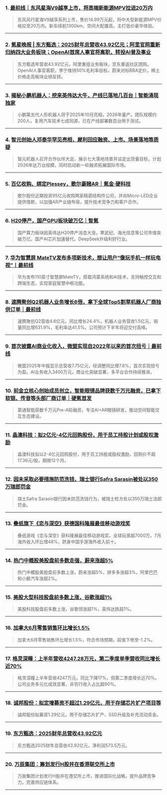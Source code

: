 ### 1. [最前线｜东风星海V9越享上市，将高端新能源MPV拉进20万内](https://36kr.com/p/3434162059005571?f=rss)

> 东风风行星海V9越享系列上市，售价14.99万元起，将中大型新能源MPV价格拉至20万内。新车续航1300km，空间大配置高，主打低价豪华体验。

---


### 2. [氪星晚报 | 东方甄选：2025财年总营收43.92亿元；阿里官网重新归纳四大业务板块；OpenAI首席人事官将离职，转投AI普及事业](https://36kr.com/p/3433989659496065?f=rss)

> 东方甄选年营收43.92亿元，阿里重组业务板块，京东重返社区团购，OpenAI人事官离职，李宁维持50%毛利率目标，蔚来对标BBA定价，稀土价格走高板块业绩反转。

---


### 3. [揭秘小鹏机器人：挖来英伟达大牛，产线已落地几百台｜智能涌现独家](https://36kr.com/p/3433980784938631?f=rss)

> 小鹏第五代人形机器人将于2025年10月亮相，2026年量产。团队规模约200人，复用汽车技术七成同源，已在产线部署数百台用于测试。

---


### 4. [智元创始人邓泰华罕见亮相，犀利回应融资、上市、场景落地等质疑](https://36kr.com/p/3433949463940480?f=rss)

> 智元机器人召开合作伙伴大会，展示七大落地场景并设定出货量目标，计划2026年达万台规模，同时启动新一轮融资拓展国际市场。

---


### 5. [百亿收购、绑定Plessey，歌尔豪赌AR｜氪金·硬科技](https://36kr.com/p/3433868582522240?f=rss)

> 歌尔股份近期投资95亿元收购两家精密结构件公司，并向Micro-LED企业提供借款，以加强AR产业链布局，提升技术竞争力和客户合作。

---


### 6. [H20停产，国产GPU板块破万亿｜智氪](https://36kr.com/p/3433842335288968?f=rss)

> 国产算力板块因英伟达H20停产消息大涨，寒武纪、海光信息等公司市值突破万亿。国产AI芯片加速替代，DeepSeek升级利好行业。

---


### 7. [华为智慧屏 MateTV发布多项新技术，想让用户“像玩手机一样玩电视”丨最前线](https://36kr.com/p/3433639904218759?f=rss)

> 华为发布110英寸智慧屏MateTV，搭载鸿蒙系统和AI技术，支持触控交互和跨端生态，实现家庭智慧中枢功能。

---


### 8. [速腾聚创Q2机器人业务增长6倍，拿下全球Top5割草机器人厂商独供订单｜最前线](https://36kr.com/p/3433425177267592?f=rss)

> 速腾聚创Q2营收4.6亿元，同比增长24.4%，机器人业务营收1.5亿元，销量同比增631.9%，毛利率达41.5%。公司预计下半年将迎交付高峰。

---


### 9. [首次披露AI商业化收入，微盟实现自2022年以来的首次扭亏｜最前线](https://36kr.com/p/3433409820052866?f=rss)

> 微盟2025年中报显示总营收7.75亿元，经调整同比增7.8%，首次实现扭亏为盈。AI业务收入3400万元，商业化突破显著，多平台合作持续推进。

---


### 10. [前金立核心创始成员创立，智能眼镜品牌获数千万元融资，已拿下软银、传音等头部厂商订单｜硬氪首发](https://36kr.com/p/3432036475538819?f=rss)

> 蒙通智能获数千万元Pre-A轮融资，专注AI+AR眼镜研发，推动空间智能交互生态建设。

---


### 11. [晶澳科技：拟2亿元-4亿元回购股份，用于员工持股计划或股权激励](https://36kr.com/newsflashes/3434008705240457?f=rss)

> 晶澳科技拟以2-4亿元回购股份，用于员工持股或股权激励，回购价不超17.36元/股，期限12个月。

---


### 12. [因未采取必要措施防范洗钱，瑞士银行Safra Sarasin被处以350万瑞郎罚金](https://36kr.com/newsflashes/3434004429688449?f=rss)

> 瑞士Safra Sarasin银行因未防范洗钱行为，被瑞士检方处以350万瑞士法郎罚金。

---


### 13. [叠纸旗下《恋与深空》获德国科隆展最佳移动游戏奖](https://36kr.com/newsflashes/3434000022506883?f=rss)

> 叠纸游戏《恋与深空》获科隆展最佳移动游戏奖，全球玩家超7000万，7月海外收入环比增48%，跻身中国手游海外收入前十。

---


### 14. [热门中概股美股盘前多数走强，蔚来涨超5%](https://36kr.com/newsflashes/3433998721207684?f=rss)

> 热门中概股美股盘前多数上涨，蔚来涨超5%，拼多多涨超3%，阿里巴巴和小鹏汽车涨超2%。

---


### 15. [美股大型科技股盘前多数上涨，谷歌涨超1%](https://36kr.com/newsflashes/3433997325717124?f=rss)

> 美股科技股盘前多数上涨，谷歌领涨超1%，英伟达跌超1%。

---


### 16. [加拿大6月零售销售环比增长1.5%](https://36kr.com/newsflashes/3433989300981125?f=rss)

> 加拿大6月零售销售环比增长1.5%，符合市场预期，前值下修至-1.2%。

---


### 17. [格灵深瞳：上半年营收4247.28万元，第二季度单季营收同比增长近70%](https://36kr.com/newsflashes/3433983201119881?f=rss)

> 格灵深瞳上半年营收4247万元，同比下降17%，但第二季度增长近70%。公司业务多元化成效显著，非农行收入占比超90%。

---


### 18. [诚邦股份：拟定增募资不超过1.29亿元，用于存储芯片扩产项目等](https://36kr.com/newsflashes/3433976094428548?f=rss)

> 诚邦股份拟募资1.29亿元，用于存储芯片扩产、SSD升级及补充流动资金。

---


### 19. [东方甄选：2025财年总营收43.92亿元](https://36kr.com/newsflashes/3433970157882752?f=rss)

> 东方甄选2025财年总营收43.92亿元，净利润573.5万元。

---


### 20. [万辰集团：筹划发行H股并在香港联交所上市](https://36kr.com/newsflashes/3433969558031751?f=rss)

> 万辰集团计划发行H股并在港交所上市，推进国际化战略，提升品牌竞争力，完善供应链体系。

---

